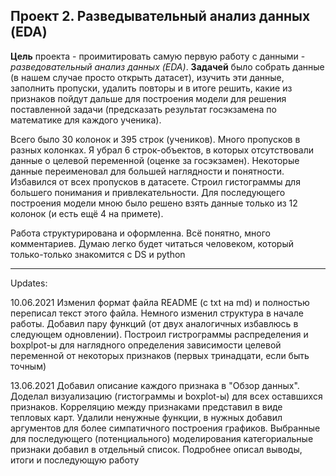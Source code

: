 ## Проект 2. Разведывательный анализ данных (EDA)

**Цель** проекта - проимитировать самую первую работу с данными - *разведовательный анализ данных (EDA)*. 
**Задачей** было собрать данные (в нашем случае просто открыть датасет),
изучить эти данные, заполнить пропуски, удалить повторы и в итоге решить, какие из признаков пойдут дальше для построения
модели для решения поставленной задачи (предсказать результат госэкзамена по математике для каждого ученика). 

Всего было 30 колонок и 395 строк (учеников). Много пропусков в разных колонках.
Я убрал 6 строк-объектов, в которых отсутствовали данные о целевой переменной (оценке за госэкзамен). Некоторые данные переименовал для большей наглядности и понятности. Избавился от всех пропусков в датасете.
Строил гистограммы для большего понимания и привлекательности. 
Для последующего построения модели мною было решено взять данные только из 12 колонок (и есть ещё 4 на примете). 

Работа структурирована и оформленна. Всё понятно, много комментариев. Думаю легко будет читаться человеком, который только-только знакомится с DS и python


***
Updates:

10.06.2021
Изменил формат файла README (с txt на md) и полностью переписал текст этого файла.
Немного изменил структура в начале работы. Добавил пару функций (от двух аналогичных избавлюсь в следующем одновлении). Построил гистрограммы распределения и boxplpot-ы для наглядного определения зависимости целевой переменной от некоторых признаков (первых тринадцати, если быть точным)

13.06.2021
Добавил описание каждого признака в "Обзор данных".
Доделал визуализацию (гистограммы и boxplot-ы) для всех оставшихся признаков. 
Корреляцию между признаками представил в виде тепловых карт.
Удалили ненужные функции, в нужных добавил аргументов для более симпатичного построения графиков.
Выбранные для последующего (потенциального) моделирования категориальные признаки добавил в отдельный список.
Подробнее описал выводы, итоги и последующую работу
